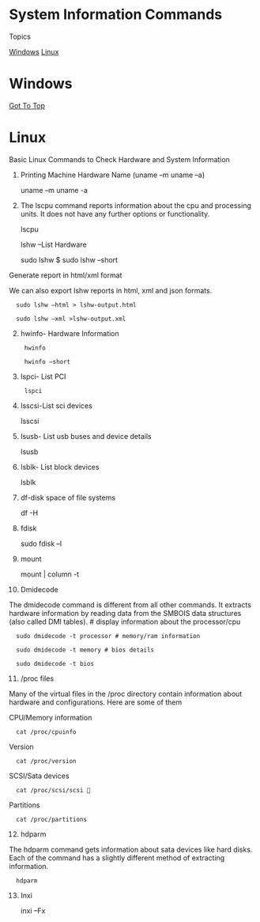 # System Information Commands


<a name="top"></a>
Topics

  [Windows](#windows)
  [Linux](#linux)
  
  
  
  
  
  
  # Windows
  
  
  
  [Got To Top](#top)
  <a name=""></a>
  # Linux
  
  
Basic Linux Commands to Check Hardware and System Information

1. Printing Machine Hardware Name (uname –m uname –a)

    uname –m
    uname -a


2. The lscpu command reports information about the cpu and processing units. It does not have any further options or functionality.
 
    lscpu
  
  
    lshw –List Hardware
  
    sudo lshw $ sudo lshw –short
  
  
  Generate report in html/xml format



We can also export lshw reports in html, xml and json formats.


      sudo lshw –html > lshw-output.html

      sudo lshw –xml >lshw-output.xml


2. hwinfo- Hardware Information

        hwinfo

        hwinfo –short


3. lspci- List PCI

        lspci



4. lsscsi-List sci devices

      lsscsi


5. lsusb- List usb buses and device details


      lsusb

6. lsblk- List block devices

      lsblk

7. df-disk space of file systems

      df -H



8. fdisk

      sudo fdisk –l


9. mount


      mount | column -t
 
 
 
10. Dmidecode

The dmidecode command is different from all other commands. It extracts hardware information by reading data from the SMBOIS data structures (also called DMI tables). # display information about the processor/cpu


      sudo dmidecode -t processor # memory/ram information

      sudo dmidecode -t memory # bios details

      sudo dmidecode -t bios


11. /proc files

Many of the virtual files in the /proc directory contain information about hardware and configurations. Here are some of them


CPU/Memory information

      cat /proc/cpuinfo

Version

      cat /proc/version

SCSI/Sata devices

      cat /proc/scsi/scsi 

Partitions

      cat /proc/partitions



12. hdparm

The hdparm command gets information about sata devices like hard disks. Each of the command has a slightly different method of extracting information.


      hdparm


13. Inxi

      inxi –Fx




























  
  
  
  
  
  
  
  
  
  
  
  
  
  
  
  
  
